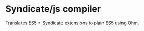 # Syndicate/js compiler

Translates ES5 + Syndicate extensions to plain ES5 using
[Ohm](https://github.com/cdglabs/ohm#readme).
